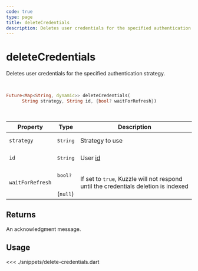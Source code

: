 ```yaml
---
code: true
type: page
title: deleteCredentials
description: Deletes user credentials for the specified authentication strategy
---
```


# deleteCredentials

Deletes user credentials for the specified authentication strategy.

<br />

```dart
Future<Map<String, dynamic>> deleteCredentials(
      String strategy, String id, {bool? waitForRefresh})
```

<br />

| Property | Type | Description |
| --- | --- | --- |
| `strategy` | <pre>String</pre> | Strategy to use |
| `id` | <pre>String</pre> | User [id](/core/2/guides/main-concepts/authentication#kuzzle-user-identifier-kuid) |
| `waitForRefresh` | <pre>bool?</pre><br />(`null`) | If set to `true`, Kuzzle will not respond until the credentials deletion is indexed |

## Returns

An acknowledgment message.

## Usage

<<< ./snippets/delete-credentials.dart
